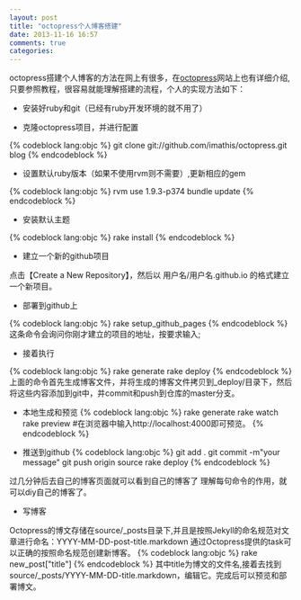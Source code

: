 ```yaml
---
layout: post
title: "octopress个人博客搭建"
date: 2013-11-16 16:57
comments: true
categories:
---
```

octopress搭建个人博客的方法在网上有很多，在<a href="http://octopress.org/">octopress</a>网站上也有详细介绍,
只要参照教程，很容易就能理解搭建的流程，个人的实现方法如下：

* 安装好ruby和git（已经有ruby开发环境的就不用了）

* 克隆octopress项目，并进行配置

{% codeblock lang:objc %}
git clone git://github.com/imathis/octopress.git blog
{% endcodeblock %}

* 设置默认ruby版本（如果不使用rvm则不需要）,更新相应的gem

{% codeblock lang:objc %}
rvm use 1.9.3-p374
bundle update
{% endcodeblock %}

* 安装默认主题

{% codeblock lang:objc %}
rake install
{% endcodeblock %}

<!-- more -->

* 建立一个新的github项目

点击【Create a New Repository】，然后以 用户名/用户名.github.io 的格式建立一个新项目。

* 部署到github上

{% codeblock lang:objc %}
rake setup_github_pages
{% endcodeblock %}
这条命令会询问你刚才建立的项目的地址，按要求输入;

* 接着执行

{% codeblock lang:objc %}
rake generate
rake deploy
{% endcodeblock %}
上面的命令首先生成博客文件，并将生成的博客文件拷贝到_deploy/目录下，然后将这些内容添加到git中，并commit和push到仓库的master分支。

* 本地生成和预览
{% codeblock lang:objc %}
rake generate
rake watch
rake preview  #在浏览器中输入http://localhost:4000即可预览。
{% endcodeblock %}

* 推送到github
{% codeblock lang:objc %}
git add .
git commit -m"your message"
git push origin source
rake deploy
{% endcodeblock %}

过几分钟后去自己的博客页面就可以看到自己的博客了
理解每句命令的作用，就可以diy自己的博客了。

* 写博客

Octopress的博文存储在source/_posts目录下,并且是按照Jekyll的命名规范对文章进行命名：YYYY-MM-DD-post-title.markdown
通过Octopress提供的task可以正确的按照命名规范创建新博客。
{% codeblock lang:objc %}
rake new_post["title"]
{% endcodeblock %}
其中title为博文的文件名,接着去找到source/_posts/YYYY-MM-DD-title.markdown，编辑它。完成后可以预览和部署博文。
